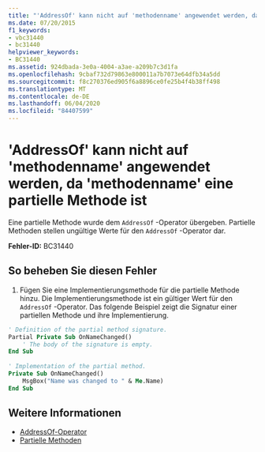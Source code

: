 ```yaml
---
title: "'AddressOf' kann nicht auf 'methodenname' angewendet werden, da 'methodenname' eine partielle Methode ist"
ms.date: 07/20/2015
f1_keywords:
- vbc31440
- bc31440
helpviewer_keywords:
- BC31440
ms.assetid: 924dbada-3e0a-4004-a3ae-a209b7c3d1fa
ms.openlocfilehash: 9cbaf732d79863e800011a7b7073e64dfb34a5dd
ms.sourcegitcommit: f8c270376ed905f6a8896ce0fe25b4f4b38ff498
ms.translationtype: MT
ms.contentlocale: de-DE
ms.lasthandoff: 06/04/2020
ms.locfileid: "84407599"
---
```

# <a name="addressof-cannot-be-applied-to-methodname-because-methodname-is-a-partial-method"></a>'AddressOf' kann nicht auf 'methodenname' angewendet werden, da 'methodenname' eine partielle Methode ist
Eine partielle Methode wurde dem `AddressOf` -Operator übergeben. Partielle Methoden stellen ungültige Werte für den `AddressOf` -Operator dar.  
  
 **Fehler-ID:** BC31440  
  
## <a name="to-correct-this-error"></a>So beheben Sie diesen Fehler  
  
1. Fügen Sie eine Implementierungsmethode für die partielle Methode hinzu. Die Implementierungsmethode ist ein gültiger Wert für den `AddressOf` -Operator. Das folgende Beispiel zeigt die Signatur einer partiellen Methode und ihre Implementierung.  
  
```vb  
' Definition of the partial method signature.  
Partial Private Sub OnNameChanged()  
    ' The body of the signature is empty.  
End Sub  
  
' Implementation of the partial method.  
Private Sub OnNameChanged()  
    MsgBox("Name was changed to " & Me.Name)  
End Sub  
```  
  
## <a name="see-also"></a>Weitere Informationen

- [AddressOf-Operator](../language-reference/operators/addressof-operator.md)
- [Partielle Methoden](../programming-guide/language-features/procedures/partial-methods.md)
